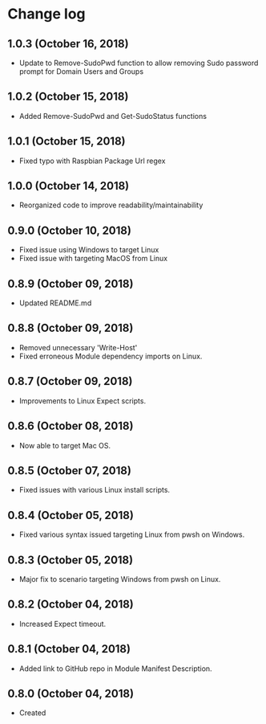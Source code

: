# Change log

## 1.0.3 (October 16, 2018)

- Update to Remove-SudoPwd function to allow removing Sudo password prompt for Domain Users and Groups

## 1.0.2 (October 15, 2018)

- Added Remove-SudoPwd and Get-SudoStatus functions

## 1.0.1 (October 15, 2018)

- Fixed typo with Raspbian Package Url regex

## 1.0.0 (October 14, 2018)

- Reorganized code to improve readability/maintainability

## 0.9.0 (October 10, 2018)

- Fixed issue using Windows to target Linux
- Fixed issue with targeting MacOS from Linux

## 0.8.9 (October 09, 2018)

- Updated README.md

## 0.8.8 (October 09, 2018)

- Removed unnecessary 'Write-Host'
- Fixed erroneous Module dependency imports on Linux.

## 0.8.7 (October 09, 2018)

- Improvements to Linux Expect scripts.

## 0.8.6 (October 08, 2018)

- Now able to target Mac OS.

## 0.8.5 (October 07, 2018)

- Fixed issues with various Linux install scripts.

## 0.8.4 (October 05, 2018)

- Fixed various syntax issued targeting Linux from pwsh on Windows.

## 0.8.3 (October 05, 2018)

- Major fix to scenario targeting Windows from pwsh on Linux.

## 0.8.2 (October 04, 2018)

- Increased Expect timeout.

## 0.8.1 (October 04, 2018)

- Added link to GitHub repo in Module Manifest Description.

## 0.8.0 (October 04, 2018)

- Created

